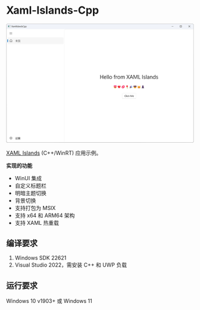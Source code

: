 # Xaml-Islands-Cpp

![MainWindow.png](img/MainWindow.png)

 [XAML Islands](https://docs.microsoft.com/en-us/windows/apps/desktop/modernize/xaml-islands) (C++/WinRT) 应用示例。

**实现的功能**

* WinUI 集成
* 自定义标题栏
* 明暗主题切换
* 背景切换
* 支持打包为 MSIX
* 支持 x64 和 ARM64 架构
* 支持 XAML 热重载

## 编译要求

1. Windows SDK 22621
2. Visual Studio 2022，需安装 C++ 和 UWP 负载

## 运行要求

Windows 10 v1903+ 或 Windows 11
